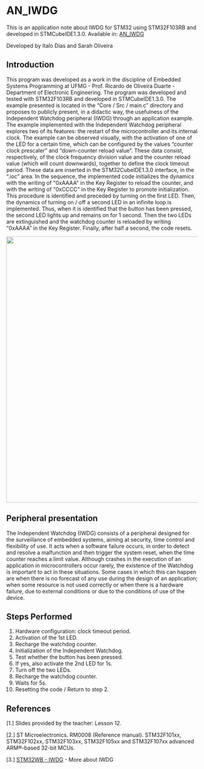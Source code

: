 # AN_IWDG

This is an application note about IWDG for STM32 using STM32F103RB and developed in STMCubeIDE1.3.0. Available in: [AN_IWDG](https://github.com/Italodias32/AN_IWDG/files/6098790/AN_IWDG.pdf)

Developed by Italo Dias and Sarah Oliveira

## Introduction

This program was developed as a work in the discipline of Embedded Systems Programming at UFMG - Prof. Ricardo de Oliveira Duarte - Department of Electronic Engineering. The program was developed and tested with STM32F103RB and developed in STMCubeIDE1.3.0. 
The example presented is located in the “Core / Src / main.c” directory and proposes to publicly present, in a didactic way, the usefulness of the Independent Watchdog peripheral (IWDG) through an application example. 
The example implemented with the Independent Watchdog peripheral explores two of its features: the restart of the microcontroller and its internal clock. The example can be observed visually, with the activation of one of the LED for a certain time, which can be configured by the values “counter clock prescaler” and “down-counter reload value”. These data consist, respectively, of the clock frequency division value and the counter reload value (which will count downwards), together to define the clock timeout period. These data are inserted in the STM32CubeIDE1.3.0 interface, in the “.ioc” area.
In the sequence, the implemented code initializes the dynamics with the writing of "0xAAAA" in the Key Register to reload the counter, and with the writing of "0xCCCC" in the Key Register to promote initialization. This procedure is identified and preceded by turning on the first LED.
Then, the dynamics of turning on / off a second LED in an infinite loop is implemented. Thus, when it is identified that the button has been pressed, the second LED lights up and remains on for 1 second. Then the two LEDs are extinguished and the watchdog counter is reloaded by writing “0xAAAA” in the Key Register. Finally, after half a second, the code resets.

<div align="center"><img src="https://user-images.githubusercontent.com/38631264/110269719-0e39d500-7fa3-11eb-96c4-645d102a3dfe.gif" width="700"></div>

## Peripheral presentation

The Independent Watchdog (IWDG) consists of a peripheral designed for the surveillance of embedded systems, aiming at security, time control and flexibility of use. It acts when a software failure occurs, in order to detect and resolve a malfunction and then trigger the system reset, when the time counter reaches a limit value.
Although crashes in the execution of an application in microcontrollers occur rarely, the existence of the Watchdog is important to act in these situations. Some cases in which this can happen are when there is no forecast of any use during the design of an application; when some resource is not used correctly or when there is a hardware failure, due to external conditions or due to the conditions of use of the device.

## Steps Performed

1. Hardware configuration: clock timeout period.
2. Activation of the 1st LED.
3. Recharge the watchdog counter.
4. Initialization of the Independent Watchdog.
5. Test whether the button has been pressed.
6. If yes, also activate the 2nd LED for 1s.
7. Turn off the two LEDs.
8. Recharge the watchdog counter.
9. Waits for 5s.
10. Resetting the code / Return to step 2.

## References
[1.] Slides provided by the teacher: Lesson 12.

[2.] ST Microelectronics. RM0008 (Reference manual). STM32F101xx, STM32F102xx, STM32F103xx, STM32F105xx and STM32F107xx advanced ARM®-based 32-bit MCUs.

[3.] [STM32WB - IWDG](https://www.st.com/content/ccc/resource/training/technical/product_training/group0/01/24/22/29/38/70/40/57/STM32WB-WDG_TIMERS-Independent-Watchdog-IWDG/files/STM32WB-WDG_TIMERS-Independent-Watchdog-IWDG.pdf/jcr:content/translations/en.STM32WB-WDG_TIMERS-Independent-Watchdog-IWDG.pdf) - More about IWDG
